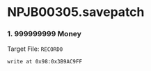 # NPJB00305.savepatch

### 1. 999999999 Money

Target File: `RECORD0`

```
write at 0x98:0x3B9AC9FF
```

